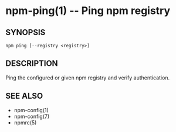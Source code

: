npm-ping(1) -- Ping npm registry
================================

## SYNOPSIS

    npm ping [--registry <registry>]

## DESCRIPTION

Ping the configured or given npm registry and verify authentication.

## SEE ALSO

* npm-config(1)
* npm-config(7)
* npmrc(5)